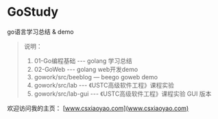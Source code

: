# GoStudy
go语言学习总结 & demo

> 说明：
> 1. 01-Go编程基础           --- golang 学习总结
> 2. 02-GoWeb                   --- golang web开发demo
> 3. gowork/src/beeblog  — beego goweb demo
> 4. gowork/src/lab           --- 《USTC高级软件工程》课程实验
> 5. gowork/src/lab-gui    --- 《USTC高级软件工程》课程实验 GUI 版本

欢迎访问我的主页：
[www.csxiaoyao.com](www.csxiaoyao.com)